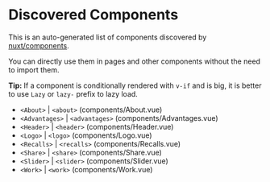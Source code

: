 # Discovered Components

This is an auto-generated list of components discovered by [nuxt/components](https://github.com/nuxt/components).

You can directly use them in pages and other components without the need to import them.

**Tip:** If a component is conditionally rendered with `v-if` and is big, it is better to use `Lazy` or `lazy-` prefix to lazy load.

- `<About>` | `<about>` (components/About.vue)
- `<Advantages>` | `<advantages>` (components/Advantages.vue)
- `<Header>` | `<header>` (components/Header.vue)
- `<Logo>` | `<logo>` (components/Logo.vue)
- `<Recalls>` | `<recalls>` (components/Recalls.vue)
- `<Share>` | `<share>` (components/Share.vue)
- `<Slider>` | `<slider>` (components/Slider.vue)
- `<Work>` | `<work>` (components/Work.vue)
